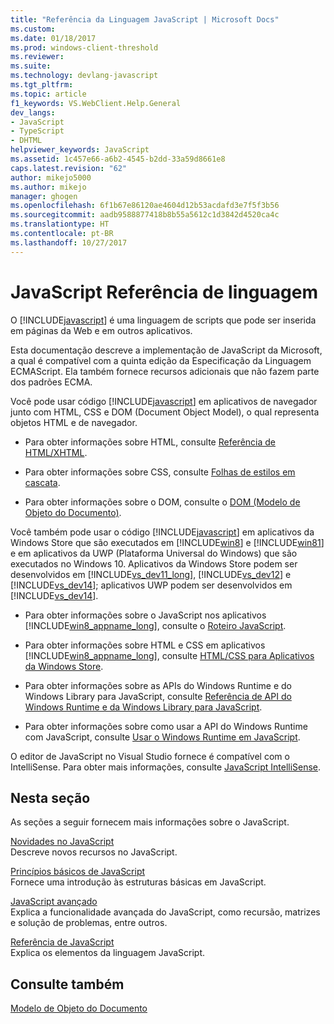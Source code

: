 ```yaml
---
title: "Referência da Linguagem JavaScript | Microsoft Docs"
ms.custom: 
ms.date: 01/18/2017
ms.prod: windows-client-threshold
ms.reviewer: 
ms.suite: 
ms.technology: devlang-javascript
ms.tgt_pltfrm: 
ms.topic: article
f1_keywords: VS.WebClient.Help.General
dev_langs:
- JavaScript
- TypeScript
- DHTML
helpviewer_keywords: JavaScript
ms.assetid: 1c457e66-a6b2-4545-b2dd-33a59d8661e8
caps.latest.revision: "62"
author: mikejo5000
ms.author: mikejo
manager: ghogen
ms.openlocfilehash: 6f1b67e86120ae4604d12b53acdafd3e7f5f3b56
ms.sourcegitcommit: aadb9588877418b8b55a5612c1d3842d4520ca4c
ms.translationtype: HT
ms.contentlocale: pt-BR
ms.lasthandoff: 10/27/2017
---
```

# <a name="javascript-language-reference"></a>JavaScript Referência de linguagem
O [!INCLUDE[javascript](../javascript/includes/javascript-md.md)] é uma linguagem de scripts que pode ser inserida em páginas da Web e em outros aplicativos.  
  
 Esta documentação descreve a implementação de JavaScript da Microsoft, a qual é compatível com a quinta edição da Especificação da Linguagem ECMAScript. Ela também fornece recursos adicionais que não fazem parte dos padrões ECMA.  
  
 Você pode usar código [!INCLUDE[javascript](../javascript/includes/javascript-md.md)] em aplicativos de navegador junto com HTML, CSS e DOM (Document Object Model), o qual representa objetos HTML e de navegador.  
  
-   Para obter informações sobre HTML, consulte [Referência de HTML/XHTML](http://go.microsoft.com/fwlink/p/?LinkId=251007).  
  
-   Para obter informações sobre CSS, consulte [Folhas de estilos em cascata](http://go.microsoft.com/fwlink/p/?LinkId=251008).  
  
-   Para obter informações sobre o DOM, consulte o [DOM (Modelo de Objeto do Documento)](http://go.microsoft.com/fwlink/p/?LinkId=251009).  
  
 Você também pode usar o código [!INCLUDE[javascript](../javascript/includes/javascript-md.md)] em aplicativos da Windows Store que são executados em [!INCLUDE[win8](../javascript/includes/win8-md.md)] e [!INCLUDE[win81](../javascript/includes/win81-md.md)] e em aplicativos da UWP (Plataforma Universal do Windows) que são executados no Windows 10. Aplicativos da Windows Store podem ser desenvolvidos em [!INCLUDE[vs_dev11_long](../javascript/includes/vs-dev11-long-md.md)], [!INCLUDE[vs_dev12](../javascript/includes/vs-dev12-md.md)] e [!INCLUDE[vs_dev14](../javascript/includes/vs-dev14-md.md)]; aplicativos UWP podem ser desenvolvidos em [!INCLUDE[vs_dev14](../javascript/includes/vs-dev14-md.md)].  
  
-   Para obter informações sobre o JavaScript nos aplicativos [!INCLUDE[win8_appname_long](../javascript/includes/win8-appname-long-md.md)], consulte o [Roteiro JavaScript](https://msdn.microsoft.com/en-us/library/windows/apps/hh465037.aspx).  
  
-   Para obter informações sobre HTML e CSS em aplicativos [!INCLUDE[win8_appname_long](../javascript/includes/win8-appname-long-md.md)], consulte [HTML/CSS para Aplicativos da Windows Store](http://go.microsoft.com/fwlink/p/?LinkId=250939).  
  
-   Para obter informações sobre as APIs do Windows Runtime e do Windows Library para JavaScript, consulte [Referência de API do Windows Runtime e da Windows Library para JavaScript](http://go.microsoft.com/fwlink/p/?LinkID=250938).  
  
-   Para obter informações sobre como usar a API do Windows Runtime com JavaScript, consulte [Usar o Windows Runtime em JavaScript](../jswinrt/using-the-windows-runtime-in-javascript.md).  
  
 O editor de JavaScript no Visual Studio fornece é compatível com o IntelliSense. Para obter mais informações, consulte [JavaScript IntelliSense](http://go.microsoft.com/fwlink/p/?LinkId=256499).  
  
## <a name="in-this-section"></a>Nesta seção  
 As seções a seguir fornecem mais informações sobre o JavaScript.  
  
 [Novidades no JavaScript](../javascript/what-s-new-in-javascript.md)  
 Descreve novos recursos no JavaScript.  
  
 [Princípios básicos de JavaScript](../javascript/javascript-fundamentals.md)  
 Fornece uma introdução às estruturas básicas em JavaScript.  
  
 [JavaScript avançado](../javascript/advanced/advanced-javascript.md)  
 Explica a funcionalidade avançada do JavaScript, como recursão, matrizes e solução de problemas, entre outros.  
  
 [Referência de JavaScript](../javascript/reference/javascript-reference.md)  
 Explica os elementos da linguagem JavaScript.  
  
## <a name="see-also"></a>Consulte também  
 [Modelo de Objeto do Documento](http://go.microsoft.com/fwlink/?LinkId=148095)